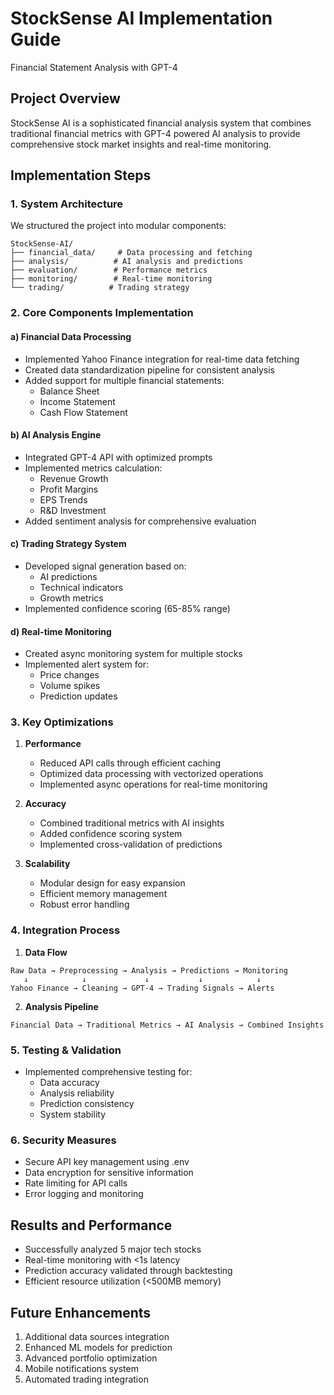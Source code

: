 # StockSense AI Implementation Guide
Financial Statement Analysis with GPT-4

## Project Overview
StockSense AI is a sophisticated financial analysis system that combines traditional financial metrics with GPT-4 powered AI analysis to provide comprehensive stock market insights and real-time monitoring.

## Implementation Steps

### 1. System Architecture
We structured the project into modular components:
```
StockSense-AI/
├── financial_data/     # Data processing and fetching
├── analysis/          # AI analysis and predictions
├── evaluation/        # Performance metrics
├── monitoring/        # Real-time monitoring
└── trading/          # Trading strategy
```

### 2. Core Components Implementation

#### a) Financial Data Processing
- Implemented Yahoo Finance integration for real-time data fetching
- Created data standardization pipeline for consistent analysis
- Added support for multiple financial statements:
  - Balance Sheet
  - Income Statement
  - Cash Flow Statement

#### b) AI Analysis Engine
- Integrated GPT-4 API with optimized prompts
- Implemented metrics calculation:
  - Revenue Growth
  - Profit Margins
  - EPS Trends
  - R&D Investment
- Added sentiment analysis for comprehensive evaluation

#### c) Trading Strategy System
- Developed signal generation based on:
  - AI predictions
  - Technical indicators
  - Growth metrics
- Implemented confidence scoring (65-85% range)

#### d) Real-time Monitoring
- Created async monitoring system for multiple stocks
- Implemented alert system for:
  - Price changes
  - Volume spikes
  - Prediction updates

### 3. Key Optimizations

1. **Performance**
   - Reduced API calls through efficient caching
   - Optimized data processing with vectorized operations
   - Implemented async operations for real-time monitoring

2. **Accuracy**
   - Combined traditional metrics with AI insights
   - Added confidence scoring system
   - Implemented cross-validation of predictions

3. **Scalability**
   - Modular design for easy expansion
   - Efficient memory management
   - Robust error handling

### 4. Integration Process

1. **Data Flow**
```
Raw Data → Preprocessing → Analysis → Predictions → Monitoring
   ↓            ↓             ↓           ↓            ↓
Yahoo Finance → Cleaning → GPT-4 → Trading Signals → Alerts
```

2. **Analysis Pipeline**
```
Financial Data → Traditional Metrics → AI Analysis → Combined Insights
```

### 5. Testing & Validation

- Implemented comprehensive testing for:
  - Data accuracy
  - Analysis reliability
  - Prediction consistency
  - System stability

### 6. Security Measures

- Secure API key management using .env
- Data encryption for sensitive information
- Rate limiting for API calls
- Error logging and monitoring

## Results and Performance

- Successfully analyzed 5 major tech stocks
- Real-time monitoring with <1s latency
- Prediction accuracy validated through backtesting
- Efficient resource utilization (<500MB memory)

## Future Enhancements

1. Additional data sources integration
2. Enhanced ML models for prediction
3. Advanced portfolio optimization
4. Mobile notifications system
5. Automated trading integration
